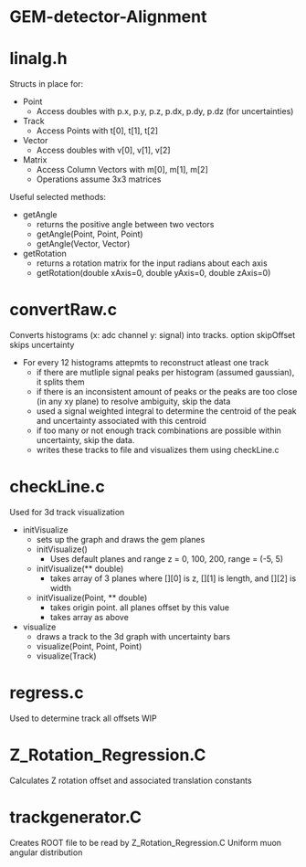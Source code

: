 # GEM-detector-Alignment

# linalg.h
Structs in place for:
  * Point
      * Access doubles with p.x, p.y, p.z, p.dx, p.dy, p.dz (for uncertainties)
  * Track 
      * Access Points with t[0], t[1], t[2]
  * Vector 
      * Access doubles with v[0], v[1], v[2]
  * Matrix
      * Access Column Vectors with m[0], m[1], m[2]
      * Operations assume 3x3 matrices

Useful selected methods:

  * getAngle 
    * returns the positive angle between two vectors
    * getAngle(Point, Point, Point)
    * getAngle(Vector, Vector)
  * getRotation 
    * returns a rotation matrix for the input radians about each axis
    * getRotation(double xAxis=0, double yAxis=0, double zAxis=0)
# convertRaw.c
Converts histograms (x: adc channel y: signal) into tracks. option skipOffset skips uncertainty 
  * For every 12 histograms attepmts to reconstruct atleast one track 
    * if there are mutliple signal peaks per histogram (assumed gaussian), it splits them
    * if there is an inconsistent amount of peaks or the peaks are too close (in any xy plane) to resolve ambiguity, skip the data
    * used a signal weighted integral to determine the centroid of the peak and uncertainty associated with this centroid
    * if too many or not enough track combinations are possible within uncertainty, skip the data.
    * writes these tracks to file and visualizes them using checkLine.c
# checkLine.c
Used for 3d track visualization
  * initVisualize
    * sets up the graph and draws the gem planes
    * initVisualize()
      * Uses default planes and range z = 0, 100, 200, range = (-5, 5)
    * initVisualize(** double)
      * takes array of 3 planes where [][0] is z, [][1] is length, and [][2] is width
    * initVisualize(Point, ** double)
      * takes origin point. all planes offset by this value
      * takes array as above
  * visualize
    * draws a track to the 3d graph with uncertainty bars
    * visualize(Point, Point, Point)
    * visualize(Track)
# regress.c
Used to determine track all offsets 
WIP

# Z_Rotation_Regression.C
Calculates Z rotation offset and associated translation constants

# trackgenerator.C
Creates ROOT file to be read by Z_Rotation_Regression.C
Uniform muon angular distribution
